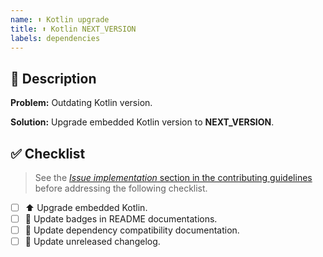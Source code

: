 ```yaml
---
name: ⬆️ Kotlin upgrade
title: ⬆️ Kotlin NEXT_VERSION
labels: dependencies
---
```


## 📝 Description

**Problem:** Outdating Kotlin version.

**Solution:** Upgrade embedded Kotlin version to **NEXT_VERSION**.

## ✅ Checklist

> See the [_Issue implementation_ section in the contributing guidelines](https://github.com/kotools/types/blob/main/CONTRIBUTING.md#issue-implementation) before addressing the following checklist.

- [ ] ⬆️ Upgrade embedded Kotlin.
- [ ] 📝 Update badges in README documentations.
- [ ] 📝 Update dependency compatibility documentation.
- [ ] 📝 Update unreleased changelog.
